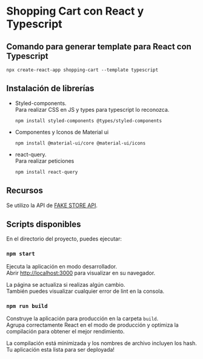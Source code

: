 # Shopping Cart con React y Typescript

## Comando para generar template para React con Typescript

`npx create-react-app shopping-cart --template typescript`

## Instalación de librerías 

* Styled-components.\
Para realizar CSS en JS y types para typescript lo reconozca.
    ```
   npm install styled-components @types/styled-components
    ```

* Componentes y Iconos de Material ui
    ```
    npm install @material-ui/core @material-ui/icons
    ```
* react-query.\
Para realizar peticiones
    ```
    npm install react-query
    ```

## Recursos

Se utilizo la API de [FAKE STORE API](https://fakestoreapi.com/).
## Scripts disponibles

En el directorio del proyecto, puedes ejecutar:
### `npm start`

Ejecuta la aplicación en modo desarrollador.\
Abrir [http://localhost:3000](http://localhost:3000) para visualizar en su navegador.

La página se actualiza si realizas algún cambio.\
También puedes visualizar cualquier error de lint en la consola.

### `npm run build`

Construye la aplicación para producción en la carpeta `build`.\
Agrupa correctamente React en el modo de producción y optimiza la compilación para obtener el mejor rendimiento.


La compilación está minimizada y los nombres de archivo incluyen los hash.\
Tu aplicación esta lista para ser deployada!

